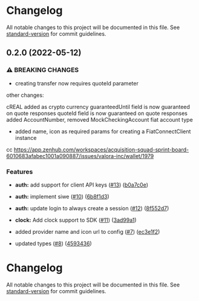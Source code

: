 # Changelog

All notable changes to this project will be documented in this file. See [standard-version](https://github.com/conventional-changelog/standard-version) for commit guidelines.

## 0.2.0 (2022-05-12)


### ⚠ BREAKING CHANGES

* creating transfer now requires quoteId parameter

other changes:

cREAL added as crypto currency
guaranteedUntil field is now guaranteed on quote responses
quoteId field is now guaranteed on quote responses
added AccountNumber, removed MockCheckingAccount fiat account type
* added name, icon as required params for creating a FiatConnectClient instance

cc https://app.zenhub.com/workspaces/acquisition-squad-sprint-board-6010683afabec1001a090887/issues/valora-inc/wallet/1979

### Features

* **auth:** add support for client API keys ([#13](https://github.com/fiatconnect/fiatconnect-sdk/issues/13)) ([b0a7c0e](https://github.com/fiatconnect/fiatconnect-sdk/commit/b0a7c0e2464aafef980bc558495f13c4277cb738))
* **auth:** implement siwe ([#10](https://github.com/fiatconnect/fiatconnect-sdk/issues/10)) ([6b8f1d3](https://github.com/fiatconnect/fiatconnect-sdk/commit/6b8f1d385b3e099ba9124f5446a7fc8b6dd1db7d))
* **auth:** update login to always create a session ([#12](https://github.com/fiatconnect/fiatconnect-sdk/issues/12)) ([8f552d7](https://github.com/fiatconnect/fiatconnect-sdk/commit/8f552d7f668d967989e57f35d9e8a0a7ac00f060))
* **clock:** Add clock support to SDK ([#11](https://github.com/fiatconnect/fiatconnect-sdk/issues/11)) ([3ad99a1](https://github.com/fiatconnect/fiatconnect-sdk/commit/3ad99a1c177df3dd49ca2aa1ff2bef9d48dcf48d))


* added provider name and icon url to config ([#7](https://github.com/fiatconnect/fiatconnect-sdk/issues/7)) ([ec3e1f2](https://github.com/fiatconnect/fiatconnect-sdk/commit/ec3e1f2cc72e4fa8ea654cf2f4c603fba5b62a77))
* updated types ([#8](https://github.com/fiatconnect/fiatconnect-sdk/issues/8)) ([4593436](https://github.com/fiatconnect/fiatconnect-sdk/commit/4593436cfa3437cc089d02f509ac6faa0cf60469))

# Changelog

All notable changes to this project will be documented in this file. See [standard-version](https://github.com/conventional-changelog/standard-version) for commit guidelines.
